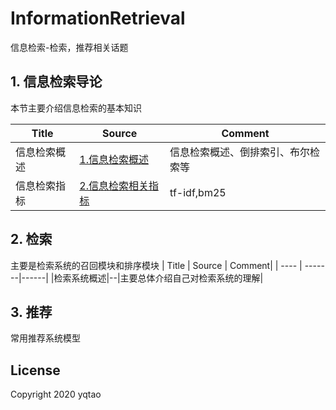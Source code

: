 # InformationRetrieval
信息检索-检索，推荐相关话题

## 1. 信息检索导论
本节主要介绍信息检索的基本知识

| Title | Source | Comment|
| ---- | -------|------|
|信息检索概述|[1.信息检索概述](introduction-to-information-retrieval/1.信息检索概述.md)|信息检索概述、倒排索引、布尔检索等|
|信息检索指标|[2.信息检索相关指标](introduction-to-information-retrieval/2.信息检索相关指标概念.md)| tf-idf,bm25|


## 2. 检索
主要是检索系统的召回模块和排序模块
| Title | Source | Comment|
| ---- | -------|------|
|检索系统概述|--|主要总体介绍自己对检索系统的理解|

## 3. 推荐
常用推荐系统模型

## License
Copyright 2020 yqtao

